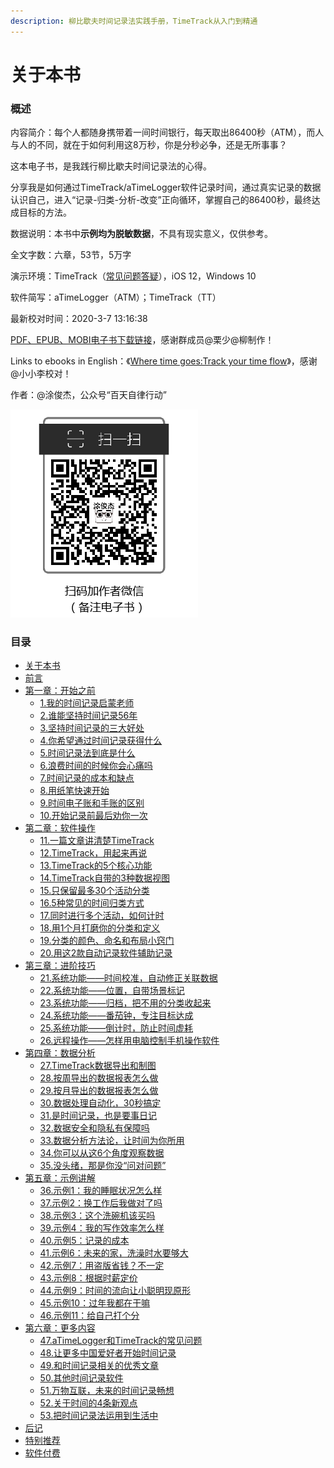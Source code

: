 ```yaml
---
description: 柳比歇夫时间记录法实践手册，TimeTrack从入门到精通
---
```


# 关于本书

### 概述

内容简介：每个人都随身携带着一间时间银行，每天取出86400秒（ATM），而人与人的不同，就在于如何利用这8万秒，你是分秒必争，还是无所事事？

这本电子书，是我践行柳比歇夫时间记录法的心得。

分享我是如何通过TimeTrack/aTimeLogger软件记录时间，通过真实记录的数据认识自己，进入“记录-归类-分析-改变”正向循环，掌握自己的86400秒，最终达成目标的方法。

数据说明：本书中**示例均为脱敏数据**，不具有现实意义，仅供参考。

全文字数：六章，53节，5万字

演示环境：TimeTrack（[常见问题答疑](https://shijian.tujunjie.com/ch06/ch06.47)），iOS 12，Windows 10

软件简写：aTimeLogger（ATM）；TimeTrack（TT）

最新校对时间：2020-3-7 13:16:38

[PDF、EPUB、MOBI电子书下载链接](https://share.weiyun.com/5rv9h5Y)，感谢群成员@栗少@柳制作！

Links to ebooks in English：《[Where time goes:Track your time flow](https://en.shijian.tujunjie.com/)》，感谢@小小李校对！

作者：@涂俊杰，公众号“百天自律行动”

![](.gitbook/assets/about-1.png)

### 目录

* [关于本书](https://shijian.tujunjie.com/)
* [前言](https://shijian.tujunjie.com/ch.start)
* [第一章：开始之前](https://shijian.tujunjie.com/ch01)
  * [1.我的时间记录启蒙老师](https://shijian.tujunjie.com/ch01/ch01.01)
  * [2.谁能坚持时间记录56年](https://shijian.tujunjie.com/ch01/ch01.02)
  * [3.坚持时间记录的三大好处](https://shijian.tujunjie.com/ch01/ch01.03)
  * [4.你希望通过时间记录获得什么](https://shijian.tujunjie.com/ch01/ch01.04)
  * [5.时间记录法到底是什么](https://shijian.tujunjie.com/ch01/ch01.05)
  * [6.浪费时间的时候你会心痛吗](https://shijian.tujunjie.com/ch01/ch01.06)
  * [7.时间记录的成本和缺点](https://shijian.tujunjie.com/ch01/ch01.07)
  * [8.用纸笔快速开始](https://shijian.tujunjie.com/ch01/ch01.08)
  * [9.时间电子账和手账的区别](https://shijian.tujunjie.com/ch01/ch01.09)
  * [10.开始记录前最后劝你一次](https://shijian.tujunjie.com/ch01/ch01.10)
* [第二章：软件操作](https://shijian.tujunjie.com/ch02)
  * [11.一篇文章讲清楚TimeTrack](https://shijian.tujunjie.com/ch02/ch02.11)
  * [12.TimeTrack，用起来再说](https://shijian.tujunjie.com/ch02/ch02.12)
  * [13.TimeTrack的5个核心功能](https://shijian.tujunjie.com/ch02/ch02.13)
  * [14.TimeTrack自带的3种数据视图](https://shijian.tujunjie.com/ch02/ch02.14)
  * [15.只保留最多30个活动分类](https://shijian.tujunjie.com/ch02/ch02.15)
  * [16.5种常见的时间归类方式](https://shijian.tujunjie.com/ch02/ch02.16)
  * [17.同时进行多个活动，如何计时](https://shijian.tujunjie.com/ch02/ch02.17)
  * [18.用1个月打磨你的分类和定义](https://shijian.tujunjie.com/ch02/ch02.18)
  * [19.分类的颜色、命名和布局小窍门](https://shijian.tujunjie.com/ch02/ch02.19)
  * [20.用这2款自动记录软件辅助记录](https://shijian.tujunjie.com/ch02/ch02.20)
* [第三章：进阶技巧](https://shijian.tujunjie.com/ch03)
  * [21.系统功能——时间校准，自动修正关联数据](https://shijian.tujunjie.com/ch03/ch03.21)
  * [22.系统功能——位置，自带场景标记](https://shijian.tujunjie.com/ch03/ch03.22)
  * [23.系统功能——归档，把不用的分类收起来](https://shijian.tujunjie.com/ch03/ch03.23)
  * [24.系统功能——番茄钟，专注目标达成](https://shijian.tujunjie.com/ch03/ch03.24)
  * [25.系统功能——倒计时，防止时间虚耗](https://shijian.tujunjie.com/ch03/ch03.25)
  * [26.远程操作——怎样用电脑控制手机操作软件](https://shijian.tujunjie.com/ch03/ch03.26)
* [第四章：数据分析](https://shijian.tujunjie.com/ch04)
  * [27.TimeTrack数据导出和制图](https://shijian.tujunjie.com/ch04/ch04.27)
  * [28.按周导出的数据报表怎么做](https://shijian.tujunjie.com/ch04/ch04.28)
  * [29.按月导出的数据报表怎么做](https://shijian.tujunjie.com/ch04/ch04.29)
  * [30.数据处理自动化，30秒搞定](https://shijian.tujunjie.com/ch04/ch04.30)
  * [31.是时间记录，也是要事日记](https://shijian.tujunjie.com/ch04/ch04.31)
  * [32.数据安全和隐私有保障吗](https://shijian.tujunjie.com/ch04/ch04.32)
  * [33.数据分析方法论，让时间为你所用](https://shijian.tujunjie.com/ch04/ch04.33)
  * [34.你可以从这6个角度观察数据](https://shijian.tujunjie.com/ch04/ch04.34)
  * [35.没头绪，那是你没“问对问题”](https://shijian.tujunjie.com/ch04/ch04.35)
* [第五章：示例讲解](https://shijian.tujunjie.com/ch05)
  * [36.示例1：我的睡眠状况怎么样](https://shijian.tujunjie.com/ch05/ch05.36)
  * [37.示例2：换工作后我做对了吗](https://shijian.tujunjie.com/ch05/ch05.37)
  * [38.示例3：这个洗碗机该买吗](https://shijian.tujunjie.com/ch05/ch05.38)
  * [39.示例4：我的写作效率怎么样](https://shijian.tujunjie.com/ch05/ch05.39)
  * [40.示例5：记录的成本](https://shijian.tujunjie.com/ch05/ch05.40)
  * [41.示例6：未来的家，洗澡时水要够大](https://shijian.tujunjie.com/ch05/ch05.41)
  * [42.示例7：用盗版省钱？不一定](https://shijian.tujunjie.com/ch05/ch05.42)
  * [43.示例8：根据时薪定价](https://shijian.tujunjie.com/ch05/ch05.43)
  * [44.示例9：时间的流向让小聪明现原形](https://shijian.tujunjie.com/ch05/ch05.44)
  * [45.示例10：过年我都在干嘛](https://shijian.tujunjie.com/ch05/ch05.45)
  * [46.示例11：给自己打个分](https://shijian.tujunjie.com/ch05/ch05.46)
* [第六章：更多内容](https://shijian.tujunjie.com/ch06)
  * [47.aTimeLogger和TimeTrack的常见问题](https://shijian.tujunjie.com/ch06/ch06.47)
  * [48.让更多中国爱好者开始时间记录](https://shijian.tujunjie.com/ch06/ch06.48)
  * [49.和时间记录相关的优秀文章](https://shijian.tujunjie.com/ch06/ch06.49)
  * [50.其他时间记录软件](https://shijian.tujunjie.com/ch06/ch06.50)
  * [51.万物互联，未来的时间记录畅想](https://shijian.tujunjie.com/ch06/ch06.51)
  * [52.关于时间的4条新观点](https://shijian.tujunjie.com/ch06/ch06.52)
  * [53.把时间记录法运用到生活中](https://shijian.tujunjie.com/ch06/ch06.53)
* [后记](https://shijian.tujunjie.com/ch.end)
* [特别推荐](https://shijian.tujunjie.com/add.01)
* [软件付费](https://shijian.tujunjie.com/add.02)

